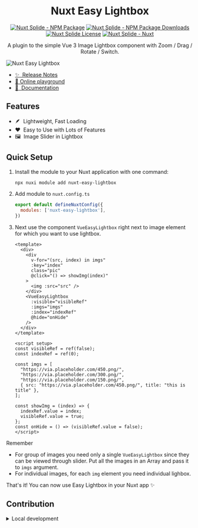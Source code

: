 <h1 align="center">
Nuxt Easy Lightbox
</h1>

<p align="center">
<a href="https://npmjs.com/package/nuxt-easy-lightbox"><img src="https://img.shields.io/npm/v/nuxt-easy-lightbox/latest.svg?style=flat&colorA=020420&colorB=00DC82" alt="Nuxt Splide - NPM Package" /></a>
<a href="https://npmjs.com/package/nuxt-easy-lightbox"><img src="https://img.shields.io/npm/dm/nuxt-easy-lightbox.svg?style=flat&colorA=020420&colorB=00DC82" alt="Nuxt Splide - NPM Package Downloads" /></a>
<a href="https://npmjs.com/package/nuxt-easy-lightbox"><img src="https://img.shields.io/npm/l/nuxt-easy-lightbox.svg?style=flat&colorA=020420&" alt="Nuxt Splide License" /></a>
<a href="https://nuxt.com"><img src="https://img.shields.io/badge/Nuxt-020420?logo=nuxt.js" alt="Nuxt Splide - Nuxt" /></a>
</p>

<p align="center">
A plugin to the simple Vue 3 Image Lightbox component with Zoom / Drag / Rotate / Switch.
</p>

![Nuxt Easy Lightbox](./.github/VueEasyLightbox.gif)

- [✨ &nbsp;Release Notes](/CHANGELOG.md)
- [🏀 Online playground](https://stackblitz.com/github/modbender/nuxt-easy-lightbox?file=playground%2Fapp.vue)
- [📖 &nbsp;Documentation](https://github.com/XiongAmao/vue-easy-lightbox)

## Features

- 🪶 &nbsp;Lightweight, Fast Loading
- ❤️ &nbsp;Easy to Use with Lots of Features
- 🖼️ &nbsp;Image Slider in Lightbox

## Quick Setup

1. Install the module to your Nuxt application with one command:

    ```bash
    npx nuxi module add nuxt-easy-lightbox
    ```

2. Add module to `nuxt.config.ts`
  
    ```js
    export default defineNuxtConfig({
      modules: ['nuxt-easy-lightbox'],
    })
    ```

3. Next use the component `VueEasyLightbox` right next to image element for which you want to use lightbox.

    ```vue
    <template>
      <div>
        <div
          v-for="(src, index) in imgs"
          :key="index"
          class="pic"
          @click="() => showImg(index)"
        >
          <img :src="src" />
        </div>
        <VueEasyLightbox
          :visible="visibleRef"
          :imgs="imgs"
          :index="indexRef"
          @hide="onHide"
        />
      </div>
    </template>

    <script setup>
    const visibleRef = ref(false);
    const indexRef = ref(0);

    const imgs = [
      "https://via.placeholder.com/450.png/",
      "https://via.placeholder.com/300.png/",
      "https://via.placeholder.com/150.png/",
      { src: "https://via.placeholder.com/450.png/", title: "this is title" },
    ];

    const showImg = (index) => {
      indexRef.value = index;
      visibleRef.value = true;
    };
    const onHide = () => (visibleRef.value = false);
    </script>
    ```
  
  Remember 
  - For group of images you need only a single `VueEasyLightbox` since they can be viewed through slider. Put all the images in an Array and pass it to `imgs` argument.
  - For individual images, for each `img` element you need individual lighbox.

That's it! You can now use Easy Lightbox in your Nuxt app ✨


## Contribution

<details>
  <summary>Local development</summary>
  
  ```bash
  # Install dependencies
  pnpm install
  
  # Generate type stubs
  pnpm dev:prepare
  
  # Develop with the playground
  pnpm dev
  
  # Build the playground
  pnpm dev:build
  
  # Run ESLint
  pnpm lint
  
  # Run Vitest
  pnpm test
  pnpm test:watch
  
  # Release new version
  npm run release
  ```

</details>
